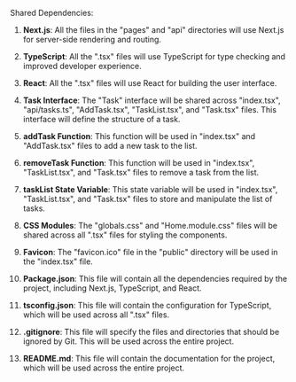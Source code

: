 Shared Dependencies:

1. **Next.js**: All the files in the "pages" and "api" directories will use Next.js for server-side rendering and routing. 

2. **TypeScript**: All the ".tsx" files will use TypeScript for type checking and improved developer experience.

3. **React**: All the ".tsx" files will use React for building the user interface.

4. **Task Interface**: The "Task" interface will be shared across "index.tsx", "api/tasks.ts", "AddTask.tsx", "TaskList.tsx", and "Task.tsx" files. This interface will define the structure of a task.

5. **addTask Function**: This function will be used in "index.tsx" and "AddTask.tsx" files to add a new task to the list.

6. **removeTask Function**: This function will be used in "index.tsx", "TaskList.tsx", and "Task.tsx" files to remove a task from the list.

7. **taskList State Variable**: This state variable will be used in "index.tsx", "TaskList.tsx", and "Task.tsx" files to store and manipulate the list of tasks.

8. **CSS Modules**: The "globals.css" and "Home.module.css" files will be shared across all ".tsx" files for styling the components.

9. **Favicon**: The "favicon.ico" file in the "public" directory will be used in the "index.tsx" file.

10. **Package.json**: This file will contain all the dependencies required by the project, including Next.js, TypeScript, and React.

11. **tsconfig.json**: This file will contain the configuration for TypeScript, which will be used across all ".tsx" files.

12. **.gitignore**: This file will specify the files and directories that should be ignored by Git. This will be used across the entire project.

13. **README.md**: This file will contain the documentation for the project, which will be used across the entire project.